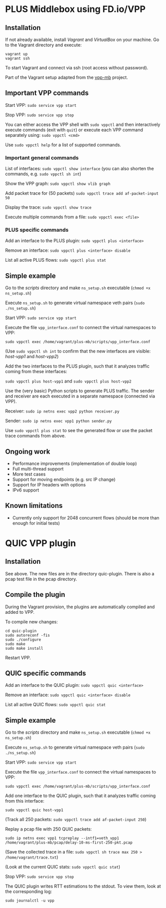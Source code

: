 # PLUS Middlebox using FD.io/VPP
## Installation
If not already available, install *Vagrant* and *VirtualBox* on your machine. 
Go to the Vagrant directory and execute:
```
vagrant up
vagrant ssh
```
To start Vagrant and connect via ssh (root access without password).

Part of the Vagrant setup adapted from the [vpp-mb](https://github.com/mami-project/vpp-mb) project.

## Important VPP commands
Start VPP: `sudo service vpp start`

Stop VPP: `sudo service vpp stop`

You can either access the VPP shell with `sudo vppctl` and then interactively execute commands (exit with `quit`) or execute each VPP command separately using: `sudo vppctl <cmd>`

Use `sudo vppctl help` for a list of supported commands.

### Important general commands
List of interfaces: `sudo vppctl show interface` (you can also shorten the commands, e.g. `sudo vppctl sh int`)

Show the VPP graph: `sudo vppctl show vlib graph`

Add packet trace for (50 packets) `sudo vppctl trace add af-packet-input 50`

Display the trace: `sudo vppctl show trace`

Execute multiple commands from a file: `sudo vppctl exec <file>`

### PLUS specific commands
Add an interface to the PLUS plugin: `sudo vppctl plus <interface>`

Remove an interface: `sudo vppctl plus <interface> disable`

List all active PLUS flows: `sudo vppctl plus stat`

## Simple example
Go to the *scripts* directory and make `ns_setup.sh` executable (`chmod +x ns_setup.sh`)

Execute `ns_setup.sh` to generate virtual namespace veth pairs (`sudo ./ns_setup.sh`)

Start VPP: `sudo service vpp start`

Execute the file `vpp_interface.conf` to connect the virtual namespaces to VPP:

`sudo vppctl exec /home/vagrant/plus-mb/scripts/vpp_interface.conf`

(Use `sudo vppctl sh int` to confirm that the new interfaces are visible: *host-vpp1* and *host-vpp2*)

Add the two interfaces to the PLUS plugin, such that it analyzes traffic coming from these interfaces:

`sudo vppctl plus host-vpp1` and `sudo vppctl plus host-vpp2`

Use the (very basic) Python scripts to generate PLUS traffic. The sender and receiver are each executed in a separate namespace (connected via VPP).

Receiver: `sudo ip netns exec vpp2 python receiver.py`

Sender: `sudo ip netns exec vpp1 python sender.py`

Use `sudo vppctl plus stat` to see the generated flow or use the packet trace commands from above.

## Ongoing work
* Performance improvements (implementation of double loop)
* Full multi-thread support
* More test cases
* Support for moving endpoints (e.g. src IP change)
* Support for IP headers with options
* IPv6 support

## Known limitations
* Currently only support for 2048 concurrent flows (should be more than enough for initial tests)

# QUIC VPP plugin
## Installation
See above. The new files are in the directory quic-plugin. There is also a pcap test file in the pcap directory.

## Compile the plugin
During the Vagrant provision, the plugins are automatically compiled and added to VPP.

To compile new changes:

```
cd quic-plugin
sudo autoreconf -fis
sudo ./configure
sudo make
sudo make install
```

Restart VPP.

## QUIC specific commands
Add an interface to the QUIC plugin: `sudo vppctl quic <interface>`

Remove an interface: `sudo vppctl quic <interface> disable`

List all active QUIC flows: `sudo vppctl quic stat`

## Simple example
Go to the *scripts* directory and make `ns_setup.sh` executable (`chmod +x ns_setup.sh`)

Execute `ns_setup.sh` to generate virtual namespace veth pairs (`sudo ./ns_setup.sh`)

Start VPP: `sudo service vpp start`

Execute the file `vpp_interface.conf` to connect the virtual namespaces to VPP:

`sudo vppctl exec /home/vagrant/plus-mb/scripts/vpp_interface.conf`

Add one interface to the QUIC plugin, such that it analyzes traffic coming from this interface:

`sudo vppctl quic host-vpp1`

(Track all 250 packets: `sudo vppctl trace add af-packet-input 250`)

Replay a pcap file with 250 QUIC packets:

`sudo ip netns exec vpp1 tcpreplay --intf1=veth_vpp1 /home/vagrant/plus-mb/pcap/delay-10-ms-first-250-pkt.pcap`

(Save the collected trace in a file: `sudo vppctl sh trace max 250 > /home/vagrant/trace.txt`)

(Look at the current QUIC stats: `sudo vppctl quic stat`)

Stop VPP: `sudo service vpp stop`

The QUIC plugin writes RTT estimations to the stdout. To view them, look at the corresponding log:

`sudo journalctl -u vpp`

